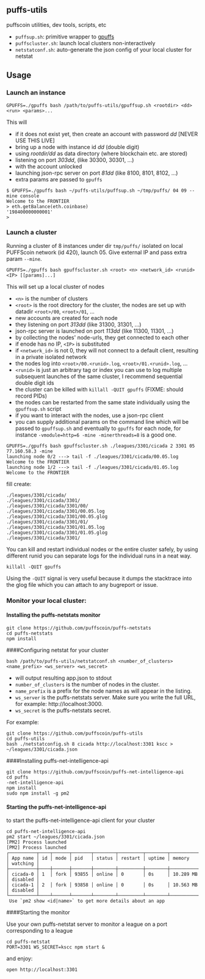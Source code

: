 ## puffs-utils

puffscoin utilities, dev tools, scripts, etc

* `puffsup.sh`: primitive wrapper to [gpuffs](https://github.com/puffscoin/go-puffscoin)
* `puffscluster.sh`: launch local clusters non-interactively
* `netstatconf.sh`: auto-generate the json config of your local cluster for netstat 

##  Usage

### Launch an instance 

```
GPUFFS=./gpuffs bash /path/to/puffs-utils/gpuffsup.sh <rootdir> <dd> <run> <params>...
```

This will
- if it does not exist yet, then create an account with password _dd_ [NEVER USE THIS LIVE]
- bring up a node with instance id _dd_ (double digit)
- using _rootdir/dd_ as data directory (where blockchain etc. are stored)
- listening on port _303dd_, (like 30300, 30301, ...)
- with the account unlocked
- launching json-rpc server on port _81dd_ (like 8100, 8101, 8102, ...)
- extra params are passed to `gpuffs` 

```
$ GPUFFS=./gpuffs bash ~/puffs-utils/puffsup.sh ~/tmp/puffs/ 04 09 --mine console 
Welcome to the FRONTIER
> eth.getBalance(eth.coinbase)
'198400000000001'
>
```

### Launch a cluster 
Running a cluster of 8 instances under dir `tmp/puffs/` isolated on local PUFFScoin network (id 420), launch 05. Give external IP and pass extra param `--mine`.

```
GPUFFS=./gpuffs bash gpuffscluster.sh <root> <n> <network_id> <runid> <IP> [[params]...]
```

This will set up a local cluster of nodes
- `<n>` is the number of clusters
- `<root>` is the root directory for the cluster, the nodes are set up 
  with datadir `<root>/00`, `<root>/01`, ...
- new accounts are created for each node
- they listening on port _313dd_ (like 31300, 31301, ...)
- json-rpc server is launched on port _113dd_ (like 11300, 11301, ...)
- by collecting the nodes' node-urls, they get connected to each other
- if enode has no IP, `<IP>` is substituted
- if `<network_id>` is not 0, they will not connect to a default client,
  resulting in a private isolated network
- the nodes log into `<root>/00.<runid>.log`, `<root>/01.<runid>.log`, ...
- `<runid>` is just an arbitrary tag or index you can use to log multiple 
  subsequent launches of the same cluster, I recommend sequential double digit ids
- the cluster can be killed with `killall -QUIT gpuffs` (FIXME: should record PIDs)
- the nodes can be restarted from the same state individually using the `gpuffsup.sh` script
- if you want to interact with the nodes, use a json-rpc client
- you can supply additional params on the command line which will be passed 
  to `gpuffsup.sh` and eventually to `gpuffs` for each node, for instance `-vmodule=http=6 -mine -minerthreads=8` is a good one.

```
GPUFFS=./gpuffs bash gpuffscluster.sh ./leagues/3301/cicada 2 3301 05 77.160.58.3 -mine 
launching node 0/2 ---> tail -f ./leagues/3301/cicada/00.05.log
Welcome to the FRONTIER
launching node 1/2 ---> tail -f ./leagues/3301/cicada/01.05.log
Welcome to the FRONTIER
```

fill create:
```
./leagues/3301/cicada/
./leagues/3301/cicada/3301/
./leagues/3301/cicada/3301/00/
./leagues/3301/cicada/3301/00.05.log
./leagues/3301/cicada/3301/00.05.glog
./leagues/3301/cicada/3301/01/
./leagues/3301/cicada/3301/01.05.log
./leagues/3301/cicada/3301/01.05.glog
./leagues/3301/cicada/3301/
```

You can kill and restart individual nodes or the entire cluster safely, by using different runid you can separate logs for the individual runs in a neat way.

```
killall -QUIT gpuffs
```

Using the `-QUIT` signal is very useful because it dumps the stacktrace into the glog file which you can attach to any bugreport or issue. 

### Monitor your local cluster:


#### Installing the puffs-netstats monitor

```
git clone https://github.com/puffscoin/puffs-netstats
cd puffs-netstats
npm install
```

####Configuring netstat for your cluster

```
bash /path/to/puffs-utils/netstatconf.sh <number_of_clusters> <name_prefix> <ws_server> <ws_secret> 
```

- will output resulting app.json to stdout
- `number_of_clusters` is the number of nodes in the cluster.
- `name_prefix` is a prefix for the node names as will appear in the listing.
- `ws_server` is the puffs-netstats server. Make sure you write the full URL, for example: http://localhost:3000.
- `ws_secret` is the puffs-netstats secret.

For example:

```
git clone https://github.com/puffscoin/puffs-utils
cd puffs-utils
bash ./netstatconfig.sh 8 cicada http://localhost:3301 kscc > ~/leagues/3301/cicada.json
```

####Installing puffs-net-intelligence-api

```
git clone https://github.com/puffscoin/puffs-net-intelligence-api
cd puffs
-net-intelligence-api
npm install
sudo npm install -g pm2
```

#### Starting the puffs-net-intelligence-api

to start the puffs-net-intelligence-api client for your cluster

```
cd puffs-net-intelligence-api
pm2 start ~/leagues/3301/cicada.json
[PM2] Process launched
[PM2] Process launched
┌──────────┬────┬──────┬───────┬────────┬─────────┬────────┬─────────────┬──────────┐
│ App name │ id │ mode │ pid   │ status │ restart │ uptime │ memory      │ watching │
├──────────┼────┼──────┼───────┼────────┼─────────┼────────┼─────────────┼──────────┤
│ cicada-0 │ 1  │ fork │ 93855 │ online │ 0       │ 0s     │ 10.289 MB   │ disabled │
│ cicada-1 │ 2  │ fork │ 93858 │ online │ 0       │ 0s     │ 10.563 MB   │ disabled │
└──────────┴────┴──────┴───────┴────────┴─────────┴────────┴─────────────┴──────────┘
 Use `pm2 show <id|name>` to get more details about an app
```


####Starting the monitor 

Use your own puffs-netstat server to monitor a league on a port corresponding to a league

```
cd puffs-netstat
PORT=3301 WS_SECRET=kscc npm start &
```

and enjoy:
```
open http://localhost:3301
```
